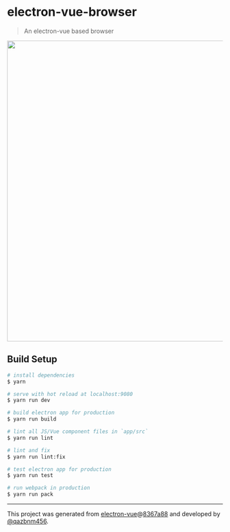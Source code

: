 # electron-vue-browser

> An electron-vue based browser

<p align="center">
  <a href="http://i.imgur.com/kqiSae3.png" target="_blank">
    <img src="http://i.imgur.com/kqiSae3.png" width="700px">
  </a>
</p>

## Build Setup

``` bash
# install dependencies
$ yarn

# serve with hot reload at localhost:9080
$ yarn run dev

# build electron app for production
$ yarn run build

# lint all JS/Vue component files in `app/src`
$ yarn run lint

# lint and fix
$ yarn run lint:fix

# test electron app for production
$ yarn run test

# run webpack in production
$ yarn run pack
```

---

This project was generated from [electron-vue](https://github.com/SimulatedGREG/electron-vue)@[8367a88](https://github.com/SimulatedGREG/electron-vue/commit/8367a88efc538964408e4d608379860304ddf802) and developed by [@qazbnm456](https://github.com/qazbnm456).
